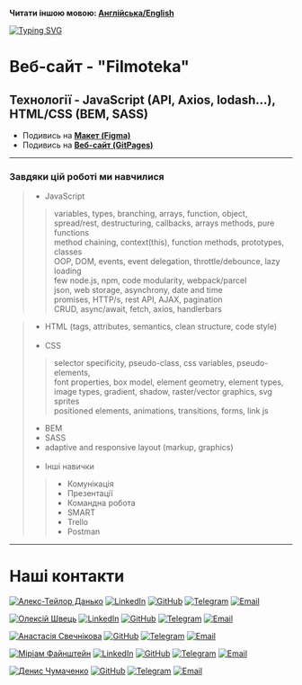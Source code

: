 **Читати іншою мовою: [Aнглійська/English](README.md)**

 [![Typing SVG](https://readme-typing-svg.herokuapp.com?color=%2336BCF7&lines=Це+наш+досвід+командної+роботи)](https://git.io/typing-svg)
# Веб-сайт - "Filmoteka" 
## Технології - JavaScript (API, Axios, lodash...), HTML/CSS (BEM, SASS)

- Подивись на [**Макет (Figma)**](<https://www.figma.com/file/IOrJziFAjQD8Xb5V1fx0ib/Filmoteka-(Copy)-(Copy)?node-id=0%3A1>)
- Подивись на [**Веб-сайт (GitPages)**](<https://dankozz1t.github.io/Filmoteka/>)

---
### Завдяки цій роботі ми навчилися
> * JavaScript
>> variables, types, branching, arrays, function, object, <br/>
>> spread/rest, destructuring, callbacks, arrays methods, pure functions <br/>
>> method chaining, context(this), function methods, prototypes, classes <br/>
>> OOP, DOM, events, event delegation, throttle/debounce, lazy loading  <br/>
>> few node.js, npm, code modularity, webpack/parcel <br/>
>> json, web storage, asynchrony, date and time <br/>
>> promises, HTTP/s, rest API, AJAX, pagination <br/>
>> CRUD, async/await, fetch, axios, handlerbars <br/>

> * HTML (tags, attributes, semantics, clean structure, code style) <br/><br/>
> * CSS  <br/>
>> selector specificity, pseudo-class, css variables, pseudo-elements,  <br/>
>> font properties, box model, element geometry, element types,  <br/>
>> image types, gradient, shadow, raster/vector graphics, svg sprites <br/>
>> positioned elements, animations, transitions, forms, link js <br/>
> * BEM  <br/>
> * SASS  <br/>
> * adaptive and responsive layout (markup, graphics)  <br/><br/>
> * Інші навички  <br/>
>> * Комунікація  <br/>
>> * Презентації  <br/>
>> * Командна робота  <br/>
>> * SMART  <br/>
>> * Trello  <br/>
>> * Postman  <br/>
---
# Наші контакти
[![Алекс-Тейлор Данько](https://img.shields.io/badge/TEAM_LEAD-Алекс_Тейлор_Данько-purple?style=for-the-badge&logo=Contacts&logoColor=white)](#)
[![LinkedIn](https://img.shields.io/badge/LinkedIn-blue?style=for-the-badge&logo=linkedin&logoColor=white)](https://www.linkedin.com/in/dankozz1/)
[![GitHub](https://img.shields.io/badge/GitHub-grey?style=for-the-badge&logo=GitHub&logoColor=white)](https://github.com/dankozz1t)
[![Telegram](https://img.shields.io/badge/Telegram-blue?style=for-the-badge&logo=Telegram&logoColor=white)](https://t.me/dankozz1)
[![Email](https://img.shields.io/badge/alexdankoxxl@gmail.com-%23DD0031.svg?&style=for-the-badge&logo=gmail&logoColor=white)](mailto:alexdankoxxl@gmail.com)

[![Олексій Швець](https://img.shields.io/badge/Scrum_Master-Олексій_Швець-purple?style=for-the-badge&logo=Contacts&logoColor=white)](#)
[![LinkedIn](https://img.shields.io/badge/LinkedIn-blue?style=for-the-badge&logo=linkedin&logoColor=white)](https://www.linkedin.com/in/alexey-shvets-a76b08249/)
[![GitHub](https://img.shields.io/badge/GitHub-grey?style=for-the-badge&logo=GitHub&logoColor=white)](https://github.com/Alexei-Shvets)
[![Telegram](https://img.shields.io/badge/Telegram-blue?style=for-the-badge&logo=Telegram&logoColor=white)](https://t.me/Alexey__Shvets)
[![Email](https://img.shields.io/badge/shvetsalexei@gmail.com-%23DD0031.svg?&style=for-the-badge&logo=gmail&logoColor=white)](mailto:shvetsalexei@gmail.com)

[![Анастасія Свечнікова](https://img.shields.io/badge/Developer-Анастасія_Свечнікова-purple?style=for-the-badge&logo=Contacts&logoColor=white)](#)
[![GitHub](https://img.shields.io/badge/GitHub-grey?style=for-the-badge&logo=GitHub&logoColor=white)](https://github.com/Anastasiia-Svechnikova)
[![Telegram](https://img.shields.io/badge/Telegram-blue?style=for-the-badge&logo=Telegram&logoColor=white)](https://t.me/anastasiiasvechnikova)
[![Email](https://img.shields.io/badge/anastasiiakundriukova@ymail.com-%23DD0031.svg?&style=for-the-badge&logo=gmail&logoColor=white)](mailto:anastasiiakundriukova@ymail.com)

[![Міріам Файнштейн](https://img.shields.io/badge/Developer-Міріам_Файнштейн-purple?style=for-the-badge&logo=Contacts&logoColor=white)](#)
[![LinkedIn](https://img.shields.io/badge/LinkedIn-blue?style=for-the-badge&logo=linkedin&logoColor=white)](https://www.linkedin.com/in/miriam-fainshtein-195286234/)
[![GitHub](https://img.shields.io/badge/GitHub-grey?style=for-the-badge&logo=GitHub&logoColor=white)](https://github.com/MiriamFain)
[![Telegram](https://img.shields.io/badge/Telegram-blue?style=for-the-badge&logo=Telegram&logoColor=white)](https://t.me/miri_fain)
[![Email](https://img.shields.io/badge/miriam.fainshtein@gmail.com-%23DD0031.svg?&style=for-the-badge&logo=gmail&logoColor=white)](mailto:miriam.fainshtein@gmail.com)

[![Денис Чумаченко](https://img.shields.io/badge/Developer-Денис_Чумаченко-purple?style=for-the-badge&logo=Contacts&logoColor=white)](#)
[![GitHub](https://img.shields.io/badge/GitHub-grey?style=for-the-badge&logo=GitHub&logoColor=white)](https://github.com/DenisChum)
[![Telegram](https://img.shields.io/badge/Telegram-blue?style=for-the-badge&logo=Telegram&logoColor=white)](https://t.me/Chumachenko_Denis)
[![Email](https://img.shields.io/badge/chumachenko.d@gmail.com-%23DD0031.svg?&style=for-the-badge&logo=gmail&logoColor=white)](mailto:chumachenko.d@gmail.com)
